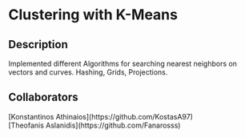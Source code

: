 <h1>Clustering with K-Means</h1>
<h2>Description</h2>
Implemented different Algorithms for searching nearest neighbors on vectors and curves. Hashing, Grids, Projections.

<h2>Collaborators</h2>
[Konstantinos Athinaios](https://github.com/KostasA97)
<br>
[Theofanis Aslanidis](https://github.com/Fanarosss)
